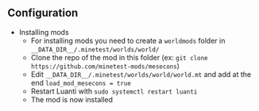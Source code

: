 ## Configuration

* Installing mods
	* For installing mods you need to create a `worldmods` folder in `__DATA_DIR__/.minetest/worlds/world/`
	* Clone the repo of the mod in this folder (ex: `git clone https://github.com/minetest-mods/mesecons`)
	* Edit `__DATA_DIR__/.minetest/worlds/world/world.mt` and add at the end `load_mod_mesecons = true`
	* Restart Luanti with `sudo systemctl restart luanti`
	* The mod is now installed
